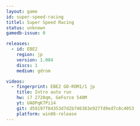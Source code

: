 ```yaml
---
layout: game
id: super-speed-racing
titlel: Super Speed Racing
status: unknown
gamedb-issue: 0

releases:
  - id: EBE2
    region: jp
    version: 1.004
    discs: 1
    medium: gdrom

videos:
  - fingerprint: EBE2 GD-ROM1/1 jp
    title: Intro auto run
    hw: i7 2720qm, GeForce 540M
    yt: UAOPqK7Pi14
    git: d59197f84353d7d2b746383e9277d9ed7c8c4053
    platform: win86-release
---
```

